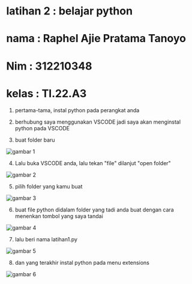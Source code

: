 # latihan 2 : belajar python
# nama : Raphel Ajie Pratama Tanoyo
# Nim : 312210348
# kelas : TI.22.A3

1. pertama-tama, instal python pada perangkat anda

2. berhubung saya menggunakan VSCODE jadi saya akan menginstal python pada VSCODE

3. buat folder baru

![gambar 1](https://user-images.githubusercontent.com/115516830/197448956-bfc0d924-c3de-46ba-9d72-c46389fdeb54.PNG)

4. Lalu buka VSCODE anda, lalu tekan "file" dilanjut "open folder"

![gambar 2](https://user-images.githubusercontent.com/115516830/197449376-4cc9f447-ae5e-42d6-8bbc-bcc5a64914b0.PNG)

5. pilih folder yang kamu buat

![gambar 3](https://user-images.githubusercontent.com/115516830/197450869-890a21ec-f248-4436-a070-8b2c448fc923.PNG)

6. buat file python didalam folder yang tadi anda buat dengan cara menenkan tombol yang saya tandai

![gambar 4](https://user-images.githubusercontent.com/115516830/197451464-0eb56c09-ecf5-4b49-919f-cb1e75369029.PNG)


7. lalu beri nama latihan1.py

![gambar 5](https://user-images.githubusercontent.com/115516830/197451120-79c03bf7-3928-474a-acc0-f395f9a935a3.PNG)

8. dan yang terakhir instal python pada menu extensions

![gambar 6](https://user-images.githubusercontent.com/115516830/197451252-411c6352-a55d-4373-8450-d4d11ffc79bf.PNG)

